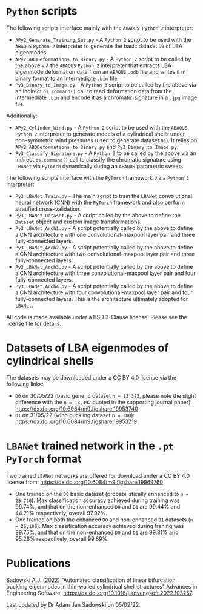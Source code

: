 # `Python` scripts
The following scripts interface mainly with the `ABAQUS Python 2` interpreter:
* `APy2_Generate_Training_Set.py` - A `Python 2` script to be used with the `ABAQUS` `Python 2` interpreter to generate the basic dataset `D0` of LBA eigenmodes.
* `APy2_ABQDeformations_to_Binary.py` - A `Python 2` script to be called by the above via the `ABAQUS` `Python 2` interpreter that extracts LBA eigenmode deformation data from an `ABAQUS` `.odb` file and writes it in binary format to an intermediate `.bin` file.
* `Py3_Binary_to_Image.py` - A `Python 3` script to be called by the above via an indirect `os.command()` call to read deformation data from the intermediate `.bin` and encode it as a chromatic signature in a `.jpg` image file.

Additionally:
* `APy2_Cylinder_Wind.py` - A `Python 2` script to be used with the `ABAQUS` `Python 2` interpreter to generate models of a cylindrical shells under non-symmetric wind pressures (used to generate dataset `D1`). It relies on `APy2_ABQDeformations_to_Binary.py` and `Py3_Binary_to_Image.py`.
* `Py3_Classify_Signature.py` - A `Python 3` to be called by the above via an indirect `os.command()` call to classify the chromatic signature using `LBANet` via `PyTorch` dynamically during an `ABAQUS` parametric sweep. 

The following scripts interface with the `PyTorch` framework via a `Python 3` interpreter:
* `Py3_LBANet_Train.py` - The main script to train the `LBANet` convolutional neural network (CNN) with the `PyTorch` framework and also perform stratified cross-validation.
* `Py3_LBANet_Dataset.py` - A script called by the above to define the `Dataset` object and custom image transformations.
* `Py3_LBANet_Arch1.py` - A script potentially called by the above to define a CNN architecture with one convolutional-maxpool layer pair and three fully-connected layers.
* `Py3_LBANet_Arch2.py` - A script potentially called by the above to define a CNN architecture with two convolutional-maxpool layer pair and three fully-connected layers.
* `Py3_LBANet_Arch3.py` - A script potentially called by the above to define a CNN architecture with three convolutional-maxpool layer pair and four fully-connected layers.
* `Py3_LBANet_Arch4.py` - A script potentially called by the above to define a CNN architecture with four convolutional-maxpool layer pair and four fully-connected layers. This is the architecture ultimately adopted for `LBANet`.

All code is made available under a BSD 3-Clause license. Please see the license file for details.

# Datasets of LBA eigenmodes of cylindrical shells
The datasets may be downloaded under a CC BY 4.0 license via the following links:
* `D0` on 30/05/22 (basic generic dataset `n = 13,383`, please note the slight difference with the `n = 13,392` quoted in the supporting journal paper): https://dx.doi.org/10.6084/m9.figshare.19953740
* `D1` on 31/05/22 (wind buckling dataset `n = 380`): https://dx.doi.org/10.6084/m9.figshare.19953719

# `LBANet` trained network in the `.pt` `PyTorch` format
Two trained `LBANet` networks are offered for download under a CC BY 4.0 license from: https://dx.doi.org/10.6084/m9.figshare.19969760
* One trained on the `D0` basic dataset (probabilistically enhanced to `n = 25,726`). Max classification accuracy achieved during training was 99.74%, and that on the non-enhanced `D0` and `D1` are 99.44% and 44.21% respectively, overall 97.92%.
* One trained on both the enhanced `D0` and non-enhanced `D1` datasets (`n = 26,106`). Max classification accuracy achieved during traning was 99.75%, and that on the non-enhanced `D0` and `D1` are 99.81% and 95.26% respectively, overall 99.69%.

# Publications
Sadowski A.J. (2022) "Automated classification of linear bifurcation buckling eigenmodes in thin-walled cylindrical shell structures" Advances in Engineering Software, https://dx.doi.org/10.1016/j.advengsoft.2022.103257.

Last updated by Dr Adam Jan Sadowski on 05/09/22.
